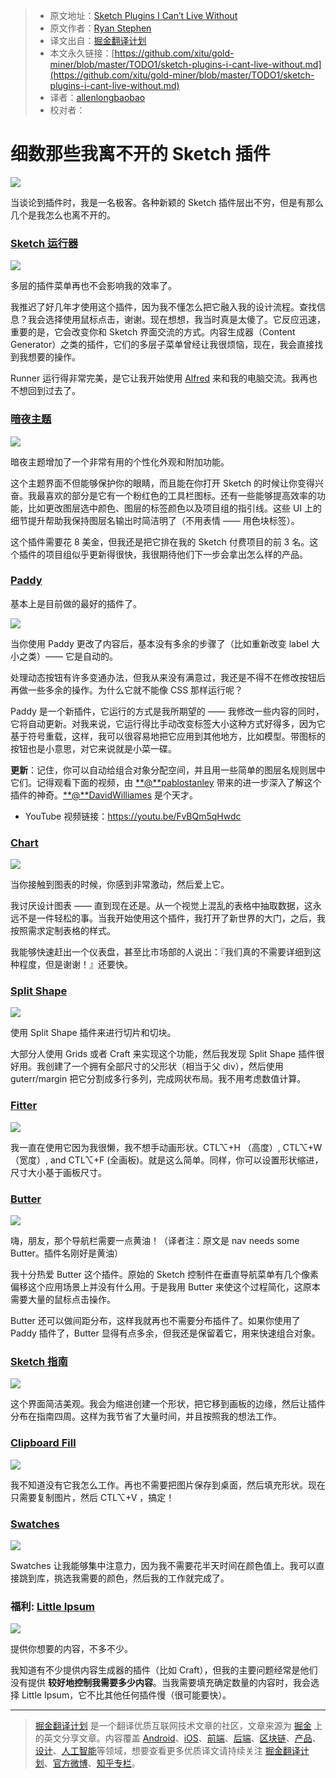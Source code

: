 > * 原文地址：[Sketch Plugins I Can’t Live Without](https://medium.com/sketch-app-sources/sketch-plugins-i-cant-live-without-1ed2b09dcc5c)
> * 原文作者：[Ryan Stephen](https://medium.com/@ry_stephen?source=post_header_lockup)
> * 译文出自：[掘金翻译计划](https://github.com/xitu/gold-miner)
> * 本文永久链接：[https://github.com/xitu/gold-miner/blob/master/TODO1/sketch-plugins-i-cant-live-without.md](https://github.com/xitu/gold-miner/blob/master/TODO1/sketch-plugins-i-cant-live-without.md)
> * 译者：[allenlongbaobao](https://github.com:allenlongbaobao)
> * 校对者：

# 细数那些我离不开的 Sketch 插件

![](https://cdn-images-1.medium.com/max/2000/1*R3ltFIUcIz337k9QcEQynQ.jpeg)

当谈论到插件时，我是一名极客。各种新颖的 Sketch 插件层出不穷，但是有那么几个是我怎么也离不开的。

### [Sketch 运行器](http://sketchrunner.com/)

![](https://cdn-images-1.medium.com/max/800/1*A_gY8mK59q9ourGDreky-Q.jpeg)

多层的插件菜单再也不会影响我的效率了。

我推迟了好几年才使用这个插件，因为我不懂怎么把它融入我的设计流程。查找信息？我会选择使用鼠标点击，谢谢。现在想想，我当时真是太傻了。它反应迅速，重要的是，它会改变你和 Sketch 界面交流的方式。内容生成器（Content Generator）之类的插件，它们的多层子菜单曾经让我很烦恼，现在，我会直接找到我想要的操作。

Runner 运行得非常完美，是它让我开始使用 [Alfred](https://www.alfredapp.com/) 来和我的电脑交流。我再也不想回到过去了。

### [暗夜主题](https://midnightsketch.com/)

![](https://cdn-images-1.medium.com/max/800/1*ZFpUFJaZst7zhCHovQ9NlA.png)

暗夜主题增加了一个非常有用的个性化外观和附加功能。

这个主题界面不但能够保护你的眼睛，而且能在你打开 Sketch 的时候让你变得兴奋。我最喜欢的部分是它有一个粉红色的工具栏图标。还有一些能够提高效率的功能，比如更改图层选中颜色、图层的标签颜色以及项目组的指引线。这些 UI 上的细节提升帮助我保持图层名输出时简洁明了（不用表情 —— 用色块标签）。

这个插件需要花 8 美金，但我还是把它排在我的 Sketch 付费项目的前 3 名。这个插件的项目组似乎更新得很快，我很期待他们下一步会拿出怎么样的产品。

### [Paddy](https://github.com/DWilliames/paddy-sketch-plugin)

基本上是目前做的最好的插件了。

![](https://cdn-images-1.medium.com/max/800/1*wlSuevUPsl-4og55_3ck3Q.gif)

当你使用 Paddy 更改了内容后，基本没有多余的步骤了（比如重新改变 label 大小之类）—— 它是自动的。

处理动态按钮有许多变通办法，但我从来没有满意过，我还是不得不在修改按钮后再做一些多余的操作。为什么它就不能像 CSS 那样运行呢？

Paddy 是一个新插件，它运行的方式是我所期望的 —— 我修改一些内容的同时，它将自动更新。对我来说，它运行得比手动改变标签大小这种方式好得多，因为它基于符号重载，这样，我可以很容易地把它应用到其他地方，比如模型。带图标的按钮也是小意思，对它来说就是小菜一碟。

**更新**：记住，你可以自动给组合对象分配空间，并且用一些简单的图层名规则居中它们。记得观看下面的视频，由 [**@**pablostanley](https://twitter.com/pablostanley) 带来的进一步深入了解这个插件的神奇。[**@**DavidWilliames](https://twitter.com/DavidWilliames) 是个天才。

- YouTube 视频链接：https://youtu.be/FvBQm5qHwdc

### [Chart](https://github.com/pavelkuligin/chart)

![](https://cdn-images-1.medium.com/max/800/1*HFG1PmuP_af_4mBZep2LVQ.png)

当你接触到图表的时候，你感到非常激动，然后爱上它。

我讨厌设计图表 —— 直到现在还是。从一个视觉上混乱的表格中抽取数据，这永远不是一件轻松的事。当我开始使用这个插件，我打开了新世界的大门，之后，我按照需求定制表格的样式。

我能够快速赶出一个仪表盘，甚至比市场部的人说出：『我们真的不需要详细到这种程度，但是谢谢！』还要快。

### [Split Shape](https://github.com/kupe517/sketch-split-shape)

![](https://cdn-images-1.medium.com/max/800/1*jUVoY4bN5dEWrvuEia2PKg.gif)

使用 Split Shape 插件来进行切片和切块。

大部分人使用 Grids 或者 Craft 来实现这个功能，然后我发现 Split Shape 插件很好用。我创建了一个拥有全部尺寸的父形状（相当于父 div），然后使用 guterr/margin 把它分割成多行多列，完成网状布局。我不用考虑数值计算。

### [Fitter](https://github.com/pberrecloth/fitter-sketch-plugin)

![](https://cdn-images-1.medium.com/max/800/1*z2F8_eu3SnW_tTfIE4Fc2Q.gif)

我一直在使用它因为我很懒，我不想手动画形状。CTL⌥+H （高度）, CTL⌥+W （宽度）, and CTL⌥+F (全画板)。就是这么简单。同样，你可以设置形状缩进，尺寸大小基于画板尺寸。

### [Butter](https://github.com/pberrecloth/butter-sketch-plugin)

![](https://cdn-images-1.medium.com/max/800/1*nFjxV9-afVchMFXj8SrEyQ.gif)

嗨，朋友，那个导航栏需要一点黄油！（译者注：原文是 nav needs some Butter。插件名刚好是黄油）

我十分热爱 Butter 这个插件。原始的 Sketch 控制件在垂直导航菜单有几个像素偏移这个应用场景上并没有什么用。于是我用 Butter 来使这个过程简化，这原本需要大量的鼠标点击操作。

Butter 还可以做间距分布，这样我就再也不需要分布插件了。如果你使用了 Paddy 插件了，Butter 显得有点多余，但我还是保留着它，用来快速组合对象。

### [Sketch 指南](https://celynxie.com/sources/sketchguides.html)

![](https://cdn-images-1.medium.com/max/800/1*9Ttbfh4jHsAaQErAxY7tDw.png)

这个界面简洁美观。我会为缩进创建一个形状，把它移到画板的边缘，然后让插件分布在指南四周。这样为我节省了大量时间，并且按照我的想法工作。

### [Clipboard Fill](https://github.com/ScottSavarie/Clipboard-Fill)

![](https://cdn-images-1.medium.com/max/800/1*vYp95X-ja25UMrJc-_b-Ag.gif)

我不知道没有它我怎么工作。再也不需要把图片保存到桌面，然后填充形状。现在只需要复制图片，然后 CTL⌥+V ，搞定！

### [Swatches](https://github.com/Ashung/Sketch_Swatches)

![](https://cdn-images-1.medium.com/max/800/1*jjrC-s-ALXJUfELOO_bQxQ.png)

Swatches 让我能够集中注意力，因为我不需要花半天时间在颜色值上。我可以直接跳到库，挑选我需要的颜色，然后我的工作就完成了。

### 福利: [Little Ipsum](https://itunes.apple.com/us/app/littleipsum/id405772121?mt=12)

![](https://cdn-images-1.medium.com/max/800/1*2bUx23sVoXCaqNmo8wWFFw.png)

提供你想要的内容，不多不少。

我知道有不少提供内容生成器的插件（比如 Craft），但我的主要问题经常是他们没有提供 **较好地控制我需要多少内容**。当我需要填充确定数量的内容时，我会选择 Little Ipsum，它不比其他任何插件慢（很可能要快）。


---

> [掘金翻译计划](https://github.com/xitu/gold-miner) 是一个翻译优质互联网技术文章的社区，文章来源为 [掘金](https://juejin.im) 上的英文分享文章。内容覆盖 [Android](https://github.com/xitu/gold-miner#android)、[iOS](https://github.com/xitu/gold-miner#ios)、[前端](https://github.com/xitu/gold-miner#前端)、[后端](https://github.com/xitu/gold-miner#后端)、[区块链](https://github.com/xitu/gold-miner#区块链)、[产品](https://github.com/xitu/gold-miner#产品)、[设计](https://github.com/xitu/gold-miner#设计)、[人工智能](https://github.com/xitu/gold-miner#人工智能)等领域，想要查看更多优质译文请持续关注 [掘金翻译计划](https://github.com/xitu/gold-miner)、[官方微博](http://weibo.com/juejinfanyi)、[知乎专栏](https://zhuanlan.zhihu.com/juejinfanyi)。
